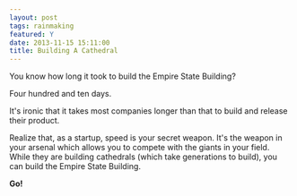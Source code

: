 ```yaml
---
layout: post
tags: rainmaking
featured: Y
date: 2013-11-15 15:11:00
title: Building A Cathedral
---
```

You know how long it took to build the Empire State Building?

Four hundred and ten days.

It's ironic that it takes most companies longer than that to build and release their product.

Realize that, as a startup, speed is your secret weapon. It's the weapon in your arsenal which allows you to compete with the giants in your field. While they are building cathedrals (which take generations to build), you can build the Empire State Building.

**Go!**